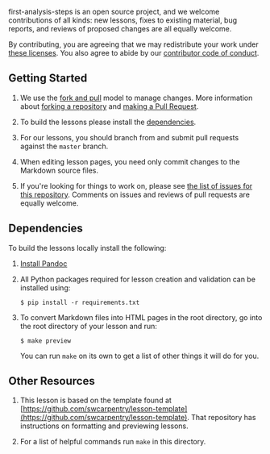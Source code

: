 first-analysis-steps is an open source project,
and we welcome contributions of all kinds:
new lessons,
fixes to existing material,
bug reports,
and reviews of proposed changes are all equally welcome.

By contributing,
you are agreeing that we may redistribute your work under
[these licenses][license].
You also agree to abide by our
[contributor code of conduct][conduct].

## Getting Started

1.  We use the [fork and pull][gh-fork-pull] model to manage changes. More information
    about [forking a repository][gh-fork] and [making a Pull Request][gh-pull].

2.  To build the lessons please install the [dependencies](#DEPENDENCIES).

2.  For our lessons,
    you should branch from and submit pull requests against the `master` branch.

3.  When editing lesson pages, you need only commit changes to the Markdown source files.

4.  If you're looking for things to work on,
    please see [the list of issues for this repository][issues].
    Comments on issues and reviews of pull requests are equally welcome.

## Dependencies

To build the lessons locally install the following:

1. [Install Pandoc](http://www.pandoc.org/installing)

2. All Python packages required for lesson creation and validation can 
   be installed using:
   
    ~~~
    $ pip install -r requirements.txt
    ~~~
        
3. To convert Markdown files into HTML pages in the root directory, go
   into the root directory of your lesson and run:

   ~~~
   $ make preview
   ~~~

   You can run `make` on its own to get a list of other things it will
   do for you.

## Other Resources

1.  This lesson is based on the template found at
    [https://github.com/swcarpentry/lesson-template](https://github.com/swcarpentry/lesson-template).
    That repository has instructions on formatting and previewing lessons.

2.  For a list of helpful commands run `make` in this directory.

[conduct]: CONDUCT.md
[issues]: https://github.com/lhcb/first-analysis-steps/issues
[license]: LICENSE.md
[pro-git-chapter]: http://git-scm.com/book/en/v2/GitHub-Contributing-to-a-Project
[gh-fork]: https://help.github.com/articles/fork-a-repo/
[gh-pull]: https://help.github.com/articles/using-pull-requests/
[gh-fork-pull]: https://help.github.com/articles/using-pull-requests/#fork--pull
[swc-lessons]: http://software-carpentry.org/lessons.html
